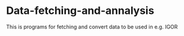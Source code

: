 # Data-fetching-and-annalysis
This is programs for fetching and convert data to be used in e.g. IGOR
